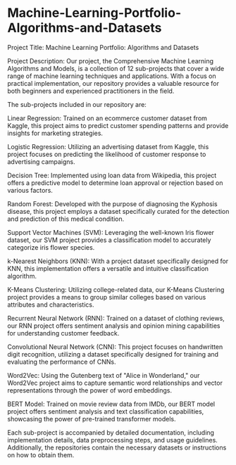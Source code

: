 # Machine-Learning-Portfolio-Algorithms-and-Datasets
Project Title:
  Machine Learning Portfolio: Algorithms and Datasets
  
Project Description:
Our project, the Comprehensive Machine Learning Algorithms and Models, is a collection of 12 sub-projects that cover a wide range of machine learning techniques and applications. With a focus on practical implementation, our repository provides a valuable resource for both beginners and experienced practitioners in the field.

The sub-projects included in our repository are:

Linear Regression: Trained on an ecommerce customer dataset from Kaggle, this project aims to predict customer spending patterns and provide insights for marketing strategies.

Logistic Regression: Utilizing an advertising dataset from Kaggle, this project focuses on predicting the likelihood of customer response to advertising campaigns.

Decision Tree: Implemented using loan data from Wikipedia, this project offers a predictive model to determine loan approval or rejection based on various factors.

Random Forest: Developed with the purpose of diagnosing the Kyphosis disease, this project employs a dataset specifically curated for the detection and prediction of this medical condition.

Support Vector Machines (SVM): Leveraging the well-known Iris flower dataset, our SVM project provides a classification model to accurately categorize iris flower species.

k-Nearest Neighbors (KNN): With a project dataset specifically designed for KNN, this implementation offers a versatile and intuitive classification algorithm.

K-Means Clustering: Utilizing college-related data, our K-Means Clustering project provides a means to group similar colleges based on various attributes and characteristics.

Recurrent Neural Network (RNN): Trained on a dataset of clothing reviews, our RNN project offers sentiment analysis and opinion mining capabilities for understanding customer feedback.

Convolutional Neural Network (CNN): This project focuses on handwritten digit recognition, utilizing a dataset specifically designed for training and evaluating the performance of CNNs.

Word2Vec: Using the Gutenberg text of "Alice in Wonderland," our Word2Vec project aims to capture semantic word relationships and vector representations through the power of word embeddings.

BERT Model: Trained on movie review data from IMDb, our BERT model project offers sentiment analysis and text classification capabilities, showcasing the power of pre-trained transformer models.

Each sub-project is accompanied by detailed documentation, including implementation details, data preprocessing steps, and usage guidelines. Additionally, the repositories contain the necessary datasets or instructions on how to obtain them.
